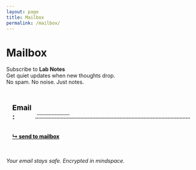 ```yaml
---
layout: page
title: Mailbox
permalink: /mailbox/
---
```


# Mailbox

Subscribe to **Lab Notes**  
Get quiet updates when new thoughts drop.  
No spam. No noise. Just notes.

<form id="mailbox-form" action="https://formspree.io/f/your-form-id" method="POST">
  <label class="form-line">
    Email : <input type="email" name="email" placeholder="__________" required />
  </label>

  <div class="submit-line" onclick="document.getElementById('mailbox-form').submit();">
    ↳ send to mailbox
  </div>
</form>

_Your email stays safe. Encrypted in mindspace._

<style>
  :root {
    --bg: transparent;
    --fg-light: #000000;
    --fg-dark: #ffffff;
    --border-light: #000000;
    --border-dark: #ffffff;
    --hover-light: #333333;
    --hover-dark: #cccccc;
  }

  @media (prefers-color-scheme: dark) {
    :root {
      --fg: var(--fg-dark);
      --border: var(--border-dark);
      --hover: var(--hover-dark);
    }
  }

  @media (prefers-color-scheme: light) {
    :root {
      --fg: var(--fg-light);
      --border: var(--border-light);
      --hover: var(--hover-light);
    }
  }

  form {
    max-width: 600px;
    margin: 2rem auto;
    font-family: inherit;
    color: var(--fg);
    background-color: var(--bg);
    padding: 1rem;
  }

  .form-line {
    display: flex;
    align-items: center;
    font-weight: bold;
    font-size: 1.2rem;
    color: var(--fg);
  }

  input[type="email"] {
    background: transparent;
    border: none;
    border-bottom: 2px dotted var(--border);
    color: var(--fg);
    font-size: 1.2rem;
    padding: 0.2rem;
    width: 100%;
    margin-left: 0.5rem;
    font-family: inherit;
    outline: none;
    caret-color: var(--fg);
  }

  .submit-line {
    margin-top: 2rem;
    font-weight: bold;
    text-decoration: underline;
    color: var(--fg);
    cursor: pointer;
    display: inline-block;
    transition: color 0.3s ease;
  }

  .submit-line:hover {
    color: var(--hover);
  }
</style>
